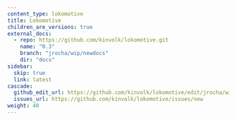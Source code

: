 ```yaml
---
content_type: lokomotive
title: Lokomotive
children_are_versions: true
external_docs:
  - repo: https://github.com/kinvolk/lokomotive.git
    name: "0.3"
    branch: "jrocha/wip/newdocs"
    dir: "docs"
sidebar:
  skip: true
  link: latest
cascade:
  github_edit_url: https://github.com/kinvolk/lokomotive/edit/jrocha/wip/newdocs/docs/
  issues_url: https://github.com/kinvolk/lokomotive/issues/new
weight: 40
---
```

